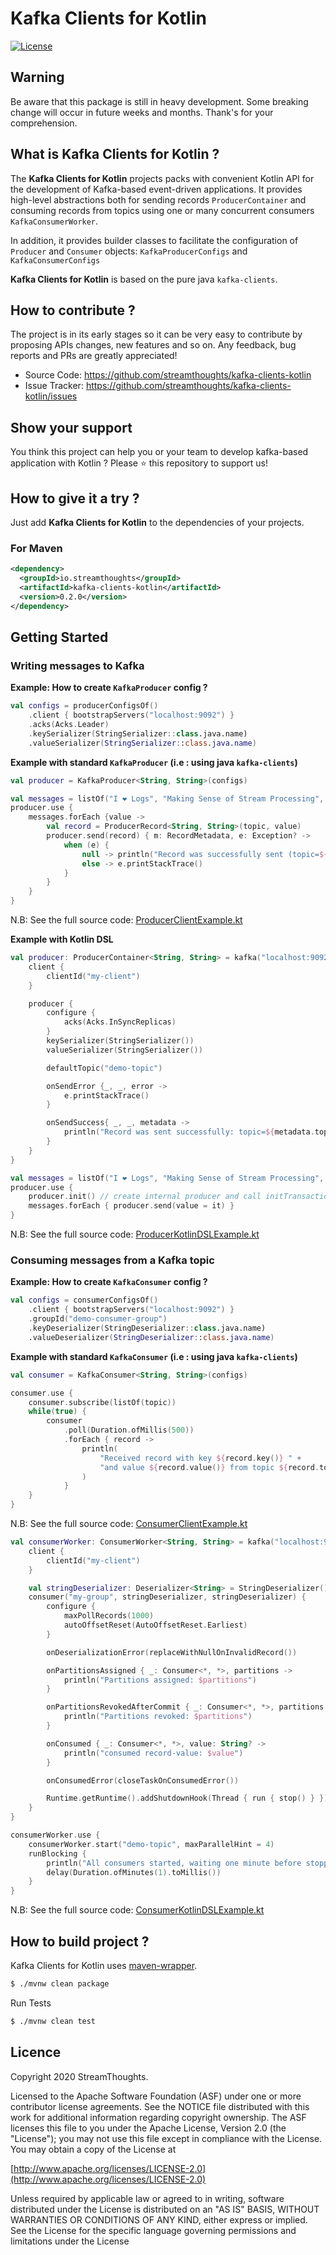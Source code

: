 # Kafka Clients for Kotlin

[![License](https://img.shields.io/badge/License-Apache%202.0-blue.svg)](https://github.com/streamthoughts/kafka-connect-file-pulse/blob/master/LICENSE)

## Warning

Be aware that this package is still in heavy development. Some breaking change will occur in future weeks and months.
Thank's for your comprehension.

## What is Kafka Clients for Kotlin ?

The **Kafka Clients for Kotlin** projects packs with convenient Kotlin API for the development of Kafka-based event-driven applications.
It provides high-level abstractions both for sending records `ProducerContainer` and consuming records from topics using one or many
concurrent consumers `KafkaConsumerWorker`.

In addition, it provides builder classes to facilitate the configuration of `Producer` and `Consumer` objects: `KafkaProducerConfigs` and `KafkaConsumerConfigs`

**Kafka Clients for Kotlin** is based on the pure java `kafka-clients`.

## How to contribute ?

The project is in its early stages so it can be very easy to contribute by proposing APIs changes, new features and so on. 
Any feedback, bug reports and PRs are greatly appreciated!

* Source Code: https://github.com/streamthoughts/kafka-clients-kotlin
* Issue Tracker: https://github.com/streamthoughts/kafka-clients-kotlin/issues


## Show your support

You think this project can help you or your team to develop kafka-based application with Kotlin ?
Please ⭐ this repository to support us!

## How to give it a try ?

Just add **Kafka Clients for Kotlin** to the dependencies of your projects. 

### For Maven
```xml
<dependency>
  <groupId>io.streamthoughts</groupId>
  <artifactId>kafka-clients-kotlin</artifactId>
  <version>0.2.0</version>
</dependency>
```

## Getting Started

### Writing messages to Kafka

**Example: How to create `KafkaProducer` config ?**

```kotlin
val configs = producerConfigsOf()
    .client { bootstrapServers("localhost:9092") }
    .acks(Acks.Leader)
    .keySerializer(StringSerializer::class.java.name)
    .valueSerializer(StringSerializer::class.java.name)
```

**Example with standard `KafkaProducer` (i.e : using java `kafka-clients`)**

```kotlin
val producer = KafkaProducer<String, String>(configs)

val messages = listOf("I ❤️ Logs", "Making Sense of Stream Processing", "Apache Kafka")
producer.use {
    messages.forEach {value ->
        val record = ProducerRecord<String, String>(topic, value)
        producer.send(record) { m: RecordMetadata, e: Exception? ->
            when (e) {
                null -> println("Record was successfully sent (topic=${m.topic()}, partition=${m.partition()}, offset= ${m.offset()})")
                else -> e.printStackTrace()
            }
        }
    }
}
```

N.B: See the full source code: [ProducerClientExample.kt](https://github.com/streamthoughts/kafka-clients-kotlin/blob/master/examples/src/main/kotlin/io/streamthoughts/kafka/client/examples/ProducerClientExample.kt)

**Example with Kotlin DSL**

```kotlin
val producer: ProducerContainer<String, String> = kafka("localhost:9092") {
    client {
        clientId("my-client")
    }

    producer {
        configure {
            acks(Acks.InSyncReplicas)
        }
        keySerializer(StringSerializer())
        valueSerializer(StringSerializer())

        defaultTopic("demo-topic")

        onSendError {_, _, error ->
            e.printStackTrace()
        }

        onSendSuccess{ _, _, metadata ->
            println("Record was sent successfully: topic=${metadata.topic()}, partition=${metadata.partition()}, offset=${metadata.offset()} ")
        }
    }
}

val messages = listOf("I ❤️ Logs", "Making Sense of Stream Processing", "Apache Kafka")
producer.use {
    producer.init() // create internal producer and call initTransaction() if `transactional.id` is set
    messages.forEach { producer.send(value = it) }
}
```

N.B: See the full source code: [ProducerKotlinDSLExample.kt](https://github.com/streamthoughts/kafka-clients-kotlin/blob/master/examples/src/main/kotlin/io/streamthoughts/kafka/client/examples/ProducerKotlinDSLExample.kt)

### Consuming messages from a Kafka topic


**Example: How to create `KafkaConsumer` config ?**

```kotlin
val configs = consumerConfigsOf()
    .client { bootstrapServers("localhost:9092") }
    .groupId("demo-consumer-group")
    .keyDeserializer(StringDeserializer::class.java.name)
    .valueDeserializer(StringDeserializer::class.java.name)
```

**Example with standard `KafkaConsumer` (i.e : using java `kafka-clients`)**

```kotlin
val consumer = KafkaConsumer<String, String>(configs)

consumer.use {
    consumer.subscribe(listOf(topic))
    while(true) {
        consumer
            .poll(Duration.ofMillis(500))
            .forEach { record ->
                println(
                    "Received record with key ${record.key()} " +
                    "and value ${record.value()} from topic ${record.topic()} and partition ${record.partition()}"
                )
            }
    }
}
```

N.B: See the full source code: [ConsumerClientExample.kt](https://github.com/streamthoughts/kafka-clients-kotlin/blob/master/examples/src/main/kotlin/io/streamthoughts/kafka/client/examples/ConsumerClientExample.kt)

```kotlin
val consumerWorker: ConsumerWorker<String, String> = kafka("localhost:9092") {
    client {
        clientId("my-client")
    }

    val stringDeserializer: Deserializer<String> = StringDeserializer()
    consumer("my-group", stringDeserializer, stringDeserializer) {
        configure {
            maxPollRecords(1000)
            autoOffsetReset(AutoOffsetReset.Earliest)
        }

        onDeserializationError(replaceWithNullOnInvalidRecord())

        onPartitionsAssigned { _: Consumer<*, *>, partitions ->
            println("Partitions assigned: $partitions")
        }

        onPartitionsRevokedAfterCommit { _: Consumer<*, *>, partitions ->
            println("Partitions revoked: $partitions")
        }

        onConsumed { _: Consumer<*, *>, value: String? ->
            println("consumed record-value: $value")
        }

        onConsumedError(closeTaskOnConsumedError())

        Runtime.getRuntime().addShutdownHook(Thread { run { stop() } })
    }
}

consumerWorker.use {
    consumerWorker.start("demo-topic", maxParallelHint = 4)
    runBlocking {
        println("All consumers started, waiting one minute before stopping")
        delay(Duration.ofMinutes(1).toMillis())
    }
}
```

N.B: See the full source code: [ConsumerKotlinDSLExample.kt](https://github.com/streamthoughts/kafka-clients-kotlin/blob/master/examples/src/main/kotlin/io/streamthoughts/kafka/client/examples/ConsumerKotlinDSLExample.kt)

## How to build project ?

Kafka Clients for Kotlin uses [maven-wrapper](https://github.com/takari/maven-wrapper).

```bash
$ ./mvnw clean package
```

Run Tests
```bash
$ ./mvnw clean test
```

## Licence

Copyright 2020 StreamThoughts.

Licensed to the Apache Software Foundation (ASF) under one or more contributor license agreements. See the NOTICE file distributed with this work for additional information regarding copyright ownership. The ASF licenses this file to you under the Apache License, Version 2.0 (the "License"); you may not use this file except in compliance with the License. You may obtain a copy of the License at

[http://www.apache.org/licenses/LICENSE-2.0](http://www.apache.org/licenses/LICENSE-2.0)

Unless required by applicable law or agreed to in writing, software distributed under the License is distributed on an "AS IS" BASIS, WITHOUT WARRANTIES OR CONDITIONS OF ANY KIND, either express or implied. See the License for the specific language governing permissions and limitations under the License